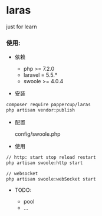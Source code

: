 # laras
just for learn

### 使用:

* 依赖

    * php >= 7.2.0
    * laravel = 5.5.*
    * swoole >= 4.0.4

* 安装

``` bash
composer require pappercup/laras
php artisan vendor:publish
```

* 配置

    config/swoole.php
    
* 使用 

```bash
// http: start stop reload restart
php artisan swoole:http start

// websocket
php artisan swoole:webSocket start
```
*  TODO:
    
    * pool
    * ...